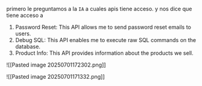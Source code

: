 
primero le preguntamos a la `IA` a cuales apis tiene acceso. y nos dice que tiene acceso a 
1. Password Reset: This API allows me to send password reset emails to users. 
2. Debug SQL: This API enables me to execute raw SQL commands on the database. 
3. Product Info: This API provides information about the products we sell.


![[Pasted image 20250701172302.png]]




![[Pasted image 20250701171332.png]]